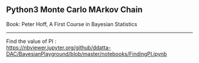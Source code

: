 
Python3  Monte Carlo MArkov Chain
---------------------------------

Book: Peter Hoff, A First Course in Bayesian Statistics

---------------------------------

Find the value of PI :  
https://nbviewer.jupyter.org/github/ddatta-DAC/BayesianPlayground/blob/master/notebooks/FindingPI.ipynb


